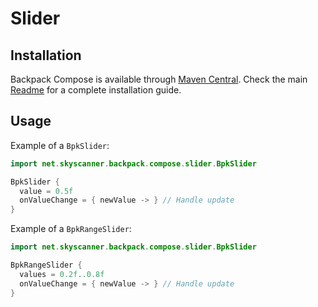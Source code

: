 # Slider

## Installation

Backpack Compose is available through [Maven Central](https://search.maven.org/artifact/net.skyscanner.backpack/backpack-compose). Check the main [Readme](https://github.com/skyscanner/backpack-android#installation) for a complete installation guide.

## Usage

Example of a `BpkSlider`:

```Kotlin
import net.skyscanner.backpack.compose.slider.BpkSlider

BpkSlider {
  value = 0.5f
  onValueChange = { newValue -> } // Handle update
}
```

Example of a `BpkRangeSlider`:

```Kotlin
import net.skyscanner.backpack.compose.slider.BpkSlider

BpkRangeSlider {
  values = 0.2f..0.8f
  onValueChange = { newValue -> } // Handle update
}
```
